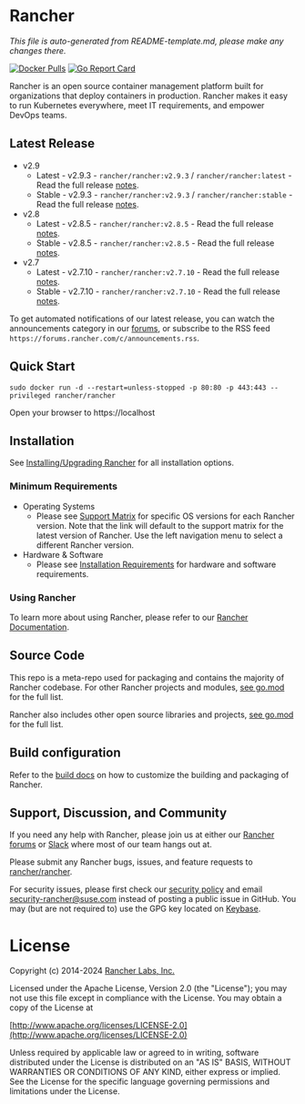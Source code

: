 # Rancher

*This file is auto-generated from README-template.md, please make any changes there.*

[![Docker Pulls](https://img.shields.io/docker/pulls/rancher/rancher.svg)](https://store.docker.com/community/images/rancher/rancher)
[![Go Report Card](https://goreportcard.com/badge/github.com/rancher/rancher)](https://goreportcard.com/report/github.com/rancher/rancher)

Rancher is an open source container management platform built for organizations that deploy containers in production. Rancher makes it easy to run Kubernetes everywhere, meet IT requirements, and empower DevOps teams.

## Latest Release
* v2.9
  * Latest - v2.9.3 - `rancher/rancher:v2.9.3` / `rancher/rancher:latest` - Read the full release [notes](https://github.com/rancher/rancher/releases/tag/v2.9.3).
  * Stable - v2.9.3 - `rancher/rancher:v2.9.3` / `rancher/rancher:stable` - Read the full release [notes](https://github.com/rancher/rancher/releases/tag/v2.9.3).
* v2.8
  * Latest - v2.8.5 - `rancher/rancher:v2.8.5` - Read the full release [notes](https://github.com/rancher/rancher/releases/tag/v2.8.5).
  * Stable - v2.8.5 - `rancher/rancher:v2.8.5` - Read the full release [notes](https://github.com/rancher/rancher/releases/tag/v2.8.5).
* v2.7
  * Latest - v2.7.10 - `rancher/rancher:v2.7.10` - Read the full release [notes](https://github.com/rancher/rancher/releases/tag/v2.7.10).
  * Stable - v2.7.10 - `rancher/rancher:v2.7.10` - Read the full release [notes](https://github.com/rancher/rancher/releases/tag/v2.7.10).

To get automated notifications of our latest release, you can watch the announcements category in our [forums](http://forums.rancher.com/c/announcements), or subscribe to the RSS feed `https://forums.rancher.com/c/announcements.rss`.

## Quick Start

    sudo docker run -d --restart=unless-stopped -p 80:80 -p 443:443 --privileged rancher/rancher

Open your browser to https://localhost

## Installation

See [Installing/Upgrading Rancher](https://ranchermanager.docs.rancher.com/v2.8/pages-for-subheaders/installation-and-upgrade) for all installation options.

### Minimum Requirements

* Operating Systems
  * Please see [Support Matrix](https://rancher.com/support-matrix/) for specific OS versions for each Rancher version. Note that the link will default to the support matrix for the latest version of Rancher. Use the left navigation menu to select a different Rancher version. 
* Hardware & Software
  * Please see [Installation Requirements](https://ranchermanager.docs.rancher.com/v2.8/pages-for-subheaders/installation-requirements) for hardware and software requirements.

### Using Rancher

To learn more about using Rancher, please refer to our [Rancher Documentation](https://ranchermanager.docs.rancher.com/v2.8).

## Source Code

This repo is a meta-repo used for packaging and contains the majority of Rancher codebase. For other Rancher projects and modules, [see go.mod](https://github.com/rancher/rancher/blob/release/v2.8/go.mod) for the full list.

Rancher also includes other open source libraries and projects, [see go.mod](https://github.com/rancher/rancher/blob/release/v2.8/go.mod) for the full list.

## Build configuration

Refer to the [build docs](docs/build.md) on how to customize the building and packaging of Rancher.

## Support, Discussion, and Community
If you need any help with Rancher, please join us at either our [Rancher forums](http://forums.rancher.com/) or [Slack](https://slack.rancher.io/) where most of our team hangs out at.

Please submit any Rancher bugs, issues, and feature requests to [rancher/rancher](https://github.com/rancher/rancher/issues).

For security issues, please first check our [security policy](SECURITY.md) and email security-rancher@suse.com instead of posting a public issue in GitHub.  You may (but are not required to) use the GPG key located on [Keybase](https://keybase.io/rancher).

# License

Copyright (c) 2014-2024 [Rancher Labs, Inc.](http://rancher.com)

Licensed under the Apache License, Version 2.0 (the "License");
you may not use this file except in compliance with the License.
You may obtain a copy of the License at

[http://www.apache.org/licenses/LICENSE-2.0](http://www.apache.org/licenses/LICENSE-2.0)

Unless required by applicable law or agreed to in writing, software
distributed under the License is distributed on an "AS IS" BASIS,
WITHOUT WARRANTIES OR CONDITIONS OF ANY KIND, either express or implied.
See the License for the specific language governing permissions and
limitations under the License.
